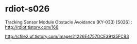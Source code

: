 # rdiot-s026
Tracking Sensor Module Obstacle Avoidance (KY-033) [S026] : http://rdiot.tistory.com/168

http://cfile2.uf.tistory.com/image/21226E4757DCE39135FCB3
